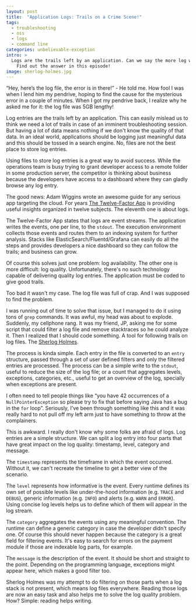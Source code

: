 ```yaml
---
layout: post
title:  "Application Logs: Trails on a Crime Scene!"
tags:
  - troubleshooting
  - oss
  - logs
  - command line
categories: unbelievable-exception
intro: >
  Logs are the trails left by an application. Can we say the more log we have, the more accurate can be an analysis? 
    Find out the answer in this episode!
image: sherlog-holmes.jpg
---
```


“Hey, here’s the log file, the error is in there!” - He told me. How fool I was when I lend him my pendrive, hoping to
find the cause for the mysterious error in a couple of minutes. When I got my pendrive back, I realize why he asked me
for it: the log file was 5GB lengthy!

Log entries are the trails left by an application. This can easily mislead us to think we need a lot of trails in case 
of an imminent troubleshooting session. But having a lot of data means nothing if we don't know the quality of that 
data. In an ideal world, applications should be logging just meaningful data and this should be tossed in a search
engine. No, files are not the best place to store log entries.

Using files to store log entries is a great way to avoid success. While the operations team is busy trying to grant
developer access to a remote folder in some production server, the competitor is thinking about business because the 
developers have access to a dashboard where they can gladly browse any log entry.

The good news: Adam Wiggins wrote an awesome guide for any serious app targeting the cloud. For years
[The Twelve-Factor App](https://12factor.net/) is providing useful insights organized in twelve subjects. The eleventh 
one is about logs.

The Twelve-Factor App states that logs are event streams. The application writes the events, one per line, to the
`stdout`. The execution environment collects those events and routes them to an indexing system for further analysis. 
Stacks like ElasticSearch/Fluentd/Grafana can easily do all the steps and provides developers a nice dashboard so they
can follow the trails; and business can grow.

Of course this solves just one problem: log availability. The other one is more difficult: log quality. Unfortunately,
there's no such technology capable of delivering quality log entries. The application must be coded to give good trails.

Too bad it wasn't my case. The log file was full of crap. And I was supposed to find the problem.

I was running out of time to solve that issue, but I managed to do it using tons of `grep` commands. It was awful, my
head was about to explode. Suddenly, my cellphone rang. It was my friend, JP, asking me for some script that could 
filter a log file and remove stacktraces so he could analyze it. Then I realized that I should code something. A tool 
for following trails on log files. The [Sherlog Holmes](https://github.com/backpackcloud/sherlog-holmes).

The process is kinda simple. Each entry in the file is converted to an `entry` structure, passed through a set of user 
defined filters and only the filtered entries are processed. The process can be a simple write to the `stdout`, useful 
to reduce the size of the log file; or a count that aggregates levels, exceptions, categories, etc., useful to get an 
overview of the log, specially when exceptions are present.

I often need to tell people things like “you have 42 occurrences of a `NullPointerException` so please try to fix that
before saying Java has a bug in the `for` loop”. Seriously, I’ve been through something like this and it was really hard
to not pull off my left arm just to have something to throw at the complainers.

This is awkward. I really don't know why some folks are afraid of logs. Log entries are a simple structure. We can split
a log entry into four parts that have great impact on the log quality: timestamp, level, category and message.

The `timestamp` represents the timeframe in which the event occurred. Without it, we can't recreate the timeline to get
a better view of the scenario.

The `level` represents how informative is the event. Every runtime defines its own set of possible levels like 
under-the-hood information (e.g. `TRACE` and `DEBUG`), generic information (e.g. `INFO`) and alerts (e.g. `WARN` and 
`ERROR`). Using concise log levels helps us to define which of them will appear in the log stream.

The `category` aggregates the events using any meaningful convention. The runtime can define a generic category in case
the developer didn't specify one. Of course this should never happen because the category is a great field for filtering
events. It's easy to search for errors on the payment module if those are indexable log parts, for example.

The `message` is the description of the event. It should be short and straight to the point. Depending on the 
programming language, exceptions might appear here, which makes a good filter too.

Sherlog Holmes was my attempt to do filtering on those parts when a log stack is not present, which means log files
everywhere. Reading those logs are now an easy task and also helps me to solve the log quality problem. How? Simple: 
reading helps writing.
